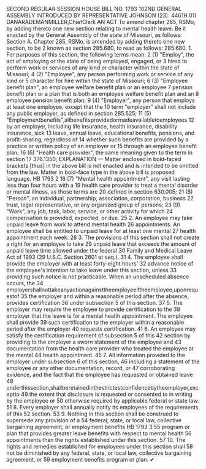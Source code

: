 SECOND REGULAR SESSION
HOUSE BILL NO. 1793
102ND GENERAL ASSEMBLY
INTRODUCED BY REPRESENTATIVE JOHNSON (23).
4461H.01I DANARADEMANMILLER,ChiefClerk
AN ACT
To amend chapter 285, RSMo, by adding thereto one new section relating to mental health
leave.
Be it enacted by the General Assembly of the state of Missouri, as follows:
Section A. Chapter 285, RSMo, is amended by adding thereto one new section, to be
2 known as section 285.680, to read as follows:
285.680. 1. For purposes of this section, the following terms mean:
2 (1) "Employ", the act of employing or the state of being employed, engaged, or
3 hired to perform work or services of any kind or character within the state of Missouri;
4 (2) "Employee", any person performing work or service of any kind or
5 character for hire within the state of Missouri;
6 (3) "Employee benefit plan", an employee welfare benefit plan or an employee
7 pension benefit plan or a plan that is both an employee welfare benefit plan and an
8 employee pension benefit plan;
9 (4) "Employer", any person that employs at least one employee, except that the
10 term "employer" shall not include any public employer, as defined in section 285.525;
11 (5) "Employmentbenefits",allbenefitsprovidedormadeavailabletoemployees
12 by an employer, including life insurance, health insurance, disability insurance, sick
13 leave, annual leave, educational benefits, pensions, and profit-sharing, regardless of
14 whether such benefits are provided by a practice or written policy of an employer or
15 through an employee benefit plan;
16 (6) "Health care provider", the same meaning given to the term in section
17 376.1350;
EXPLANATION — Matter enclosed in bold-faced brackets [thus] in the above bill is not enacted and is
intended to be omitted from the law. Matter in bold-face type in the above bill is proposed language.
HB 1793 2
18 (7) "Mental health appointment", any visit lasting less than four hours with a
19 health care provider to treat a mental disorder or mental illness, as those terms are
20 defined in section 630.005;
21 (8) "Person", an individual, partnership, association, corporation, business
22 trust, legal representative, or any organized group of persons;
23 (9) "Work", any job, task, labor, service, or other activity for which
24 compensation is provided, expected, or due.
25 2. An employee may take unpaid leave from work to attend mental health
26 appointments. An employee shall be entitled to unpaid leave for at least one mental
27 health appointment each week.
28 3. The provisions of this section shall not create a right for an employee to take
29 unpaid leave that exceeds the amount of unpaid leave time allowed under the federal
30 Family and Medical Leave Act of 1993 (29 U.S.C. Section 2601 et seq.).
31 4. The employee shall provide the employer with at least forty-eight hours'
32 advance notice of the employee's intention to take leave under this section, unless
33 providing such notice is not practicable. When an unscheduled absence occurs, the
34 employershallnottakeanyactionagainsttheemployeeiftheemployee,uponrequestof
35 the employer and within a reasonable period after the absence, provides certification
36 under subsection 5 of this section.
37 5. The employer may require the employee to provide certification to the
38 employer that the leave is for a mental health appointment. The employee shall provide
39 such certification to the employer within a reasonable period after the employer
40 requests certification.
41 6. An employee may satisfy the certification requirement of subsection 5 of this
42 section by providing to the employer a sworn statement of the employee and
43 documentation from the health care provider who treated the employee at the mental
44 health appointment.
45 7. All information provided to the employer under subsection 6 of this section,
46 including a statement of the employee or any other documentation, record, or
47 corroborating evidence, and the fact that the employee has requested or obtained leave
48 underthissection,shallberetainedinthestrictestconfidencebytheemployer,exceptto
49 the extent that disclosure is requested or consented to in writing by the employee or
50 otherwise required by applicable federal or state law.
51 8. Every employer shall annually notify its employees of the requirements of this
52 section.
53 9. Nothing in this section shall be construed to supersede any provision of a
54 federal, state, or local law, collective bargaining agreement, or employment benefits
HB 1793 3
55 program or plan that provides greater leave benefits with respect to mental health
56 appointments than the rights established under this section.
57 10. The rights and remedies established for employees under this section shall
58 not be diminished by any federal, state, or local law, collective bargaining agreement, or
59 employment benefits program or plan.
✔